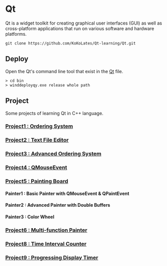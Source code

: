 # Qt
Qt is a widget toolkit for creating graphical user interfaces (GUI) as well as cross-platform applications that run on various software and hardware platforms. 

```
git clone https://github.com/KoKoLates/Qt-learning/Qt.git
```
## Deploy 
Open the Qt's command line tool that exist in the [Qt](https://github.com/KoKoLates/Qt-learning/tree/main/Qt) file.
```
> cd bin
> winddeployqy.exe release whole path
```
## Project
Some projects of learning Qt in C++ language.
### [Project1 : Ordering System](https://github.com/KoKoLates/Qt-learning/tree/main/project1)
### [Project2 : Text File Editor](https://github.com/KoKoLates/Qt-learning/tree/main/project2)
### [Project3 : Advanced Ordering System](https://github.com/KoKoLates/Qt-learning/tree/main/project3)
### [Project4 : QMouseEvent](https://github.com/KoKoLates/Qt-learning/tree/main/project4)
### [Project5 : Painting Board](https://github.com/KoKoLates/Qt-learning/tree/main/project5)
#### Painter1 : Basic Painter with QMouseEvent & QPaintEvent
#### Painter2 : Advanced Painter with Double Buffers
#### Painter3 : Color Wheel
### [Project6 : Multi-function Painter](https://github.com/KoKoLates/Qt-learning/tree/main/project6)
### [Project8 : Time Interval Counter](https://github.com/KoKoLates/Qt-learning/tree/main/project8)
### [Project9 : Progressing Display Timer](https://github.com/KoKoLates/Qt-learning/tree/main/project9)
